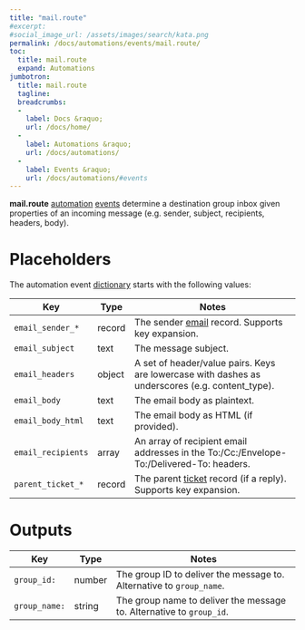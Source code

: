 ```yaml
---
title: "mail.route"
#excerpt: 
#social_image_url: /assets/images/search/kata.png
permalink: /docs/automations/events/mail.route/
toc:
  title: mail.route
  expand: Automations
jumbotron:
  title: mail.route
  tagline: 
  breadcrumbs:
  -
    label: Docs &raquo;
    url: /docs/home/
  -
    label: Automations &raquo;
    url: /docs/automations/
  -
    label: Events &raquo;
    url: /docs/automations/#events
---
```


**mail.route** [automation](/docs/automations/) [events](/docs/automations/#events) determine a destination group inbox given properties of an incoming message (e.g. sender, subject, recipients, headers, body). 

# Placeholders

The automation event [dictionary](/docs/automations/#dictionaries) starts with the following values:

| Key | Type | Notes
|-|-|-
|`email_sender_*` | record | The sender [email](/docs/records/types/address/) record. Supports key expansion.
|`email_subject` | text | The message subject.
|`email_headers` | object | A set of header/value pairs. Keys are lowercase with dashes as underscores (e.g. content_type).
|`email_body` | text | The email body as plaintext.
|`email_body_html` | text | The email body as HTML (if provided).
|`email_recipients` | array | An array of recipient email addresses in the To:/Cc:/Envelope-To:/Delivered-To: headers.
|`parent_ticket_*` | record | The parent [ticket](/docs/records/types/ticket/) record (if a reply). Supports key expansion.

# Outputs

| Key | Type | Notes
|-|-|-
| `group_id:` | number | The group ID to deliver the message to. Alternative to `group_name`.
| `group_name:` | string | The group name to deliver the message to. Alternative to `group_id`.